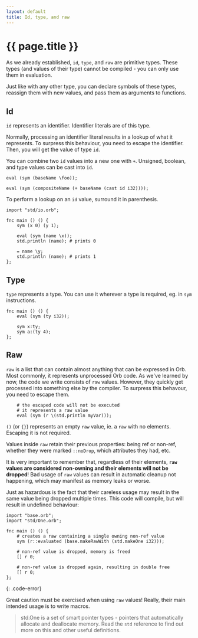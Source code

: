 ```yaml
---
layout: default
title: Id, type, and raw
---
```

# {{ page.title }}

As we already established, `id`, `type`, and `raw` are primitive types. These types (and values of their type) cannot be compiled - you can only use them in evaluation.

Just like with any other type, you can declare symbols of these types, reassign them with new values, and pass them as arguments to functions.

## Id

`id` represents an identifier. Identifier literals are of this type.

Normally, processing an identifier literal results in a lookup of what it represents. To surpress this behaviour, you need to escape the identifier. Then, you will get the value of type `id`.

You can combine two `id` values into a new one with `+`. Unsigned, boolean, and type values can be cast into `id`.

```
eval (sym (baseName \foo));

eval (sym (compositeName (+ baseName (cast id i32))));
```

To perform a lookup on an `id` value, surround it in parenthesis.

```
import "std/io.orb";

fnc main () () {
    sym (x 0) (y 1);

    eval (sym (name \x));
    std.println (name); # prints 0

    = name \y;
    std.println (name); # prints 1
};
```

## Type

`type` represents a type. You can use it wherever a type is required, eg. in `sym` instructions.

```
fnc main () () {
    eval (sym (ty i32));

    sym x:ty;
    sym a:(ty 4);
};
```

## Raw

`raw` is a list that can contain almost anything that can be expressed in Orb. Most commonly, it represents unprocessed Orb code. As we've learned by now, the code we write consists of `raw` values. However, they quickly get processed into something else by the compiler. To surpress this behavour, you need to escape them.

```
    # the escaped code will not be executed
    # it represents a raw value
    eval (sym (r \(std.println myVar)));
```

`()` (or `{}`) represents an empty `raw` value, ie. a `raw` with no elements. Escaping it is not required.

Values inside `raw` retain their previous properties: being ref or non-ref, whether they were marked `::noDrop`, which attributes they had, etc.

It is very important to remember that, regardless of their elements, **`raw` values are considered non-owning and their elements will not be dropped**! Bad usage of `raw` values can result in automatic cleanup not happening, which may manifest as memory leaks or worse.

Just as hazardous is the fact that their careless usage may result in the same value being dropped multiple times. This code will compile, but will result in undefined behaviour:

```
import "base.orb";
import "std/One.orb";

fnc main () () {
    # creates a raw containing a single owning non-ref value
    sym (r::evaluated (base.makeRawWith (std.makeOne i32)));

    # non-ref value is dropped, memory is freed
    [] r 0;

    # non-ref value is dropped again, resulting in double free
    [] r 0;
};
```
{: .code-error}

Great caution must be exercised when using `raw` values! Really, their main intended usage is to write macros.

> std.One is a set of smart pointer types - pointers that automatically allocate and deallocate memory. Read the `std` reference to find out more on this and other useful definitions.
